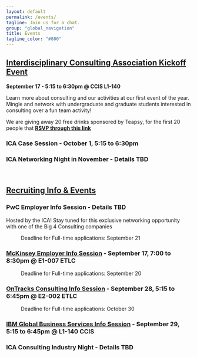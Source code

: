 ```yaml
---
layout: default
permalink: /events/
tagline: Join us for a chat.
group: "global_navigation"
title: Events
tagline_color: "#800"
---
```


## [Interdisciplinary Consulting Association Kickoff Event](https://www.facebook.com/events/777106899060211/)
<b>September 17 - 5:15 to 6:30pm @ CCIS L1-140</b>

Learn more about consulting and our activities at our first event of the year. Mingle and network with undergraduate and graduate students interested in consulting over a fun team activity!

We are giving away 20 free drinks sponsored by Teapsy, for the first 20 people that [<b>RSVP through this link</b>](https://docs.google.com/forms/d/12hm3OVVTAaeoh3yjNhPj9udOzXb3eJpgkGINSoKYsac/viewform?usp=send_form.)

### ICA Case Session - October 1, 5:15 to 6:30pm

### ICA Networking Night in November - Details TBD
<br>

## <u>Recruiting Info & Events</u>

### PwC Employer Info Session - Details TBD
Hosted by the ICA! Stay tuned for this exclusive networking opportunity with one of the Big 4 Consulting companies
<dl><dd><p>Deadline for Full-time applications:  September 21</p></dd></dl>

### [McKinsey Employer Info Session](https://docs.google.com/forms/d/1Bv_-jTgGceCVSE2TD76d5fATUzP5k-GlqxY2dn2-dNg/viewform?entry.1086805608&entry.636434856&entry.1265305040) - September 17, 7:00 to 8:30pm @ E1-007 ETLC
<dl><dd><p>Deadline for Full-time applications: September 20</p></dd></dl>

### [OnTracks Consulting Info Session](https://docs.google.com/forms/d/1SrpOH3nZqdQbivcqpPm9uifrz2SO8uI26IL5ba6lmrQ/viewform?entry.1086805608&entry.636434856&entry.1265305040) - September 28, 5:15 to 6:45pm @ E2-002 ETLC
<dl><dd><p>Deadline for Full-time applications: October 30</p></dd></dl>

### [IBM Global Business Services Info Session](https://docs.google.com/forms/d/18QU6H5edT9cR_PFeURp4wgxnOzrevclyVrq5qeNftHk/viewform?entry.1086805608&entry.636434856&entry.1265305040) - September 29, 5:15 to 6:45pm @ L1-140 CCIS

### ICA Consulting Industry Night - Details TBD


